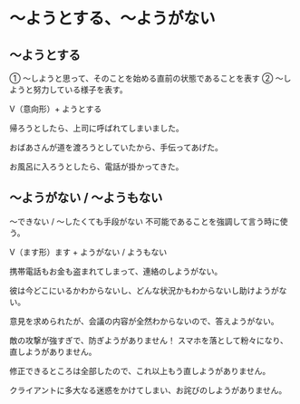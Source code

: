 # 〜ようとする、〜ようがない

## 〜ようとする
① ～しようと思って、そのことを始める直前の状態であることを表す ② 〜しようと努力している様子を表す。

V（意向形）+ ようとする

帰ろうとしたら、上司に呼ばれてしまいました。

おばあさんが道を渡ろうとしていたから、手伝ってあげた。

お風呂に入ろうとしたら、電話が掛かってきた。

## 〜ようがない / 〜ようもない
〜できない / 〜したくても手段がない 不可能であることを強調して言う時に使う。

V（ます形）ます + ようがない / ようもない

携帯電話もお金も盗まれてしまって、連絡のしようがない。

彼は今どこにいるかわからないし、どんな状況かもわからないし助けようがない。

意見を求められたが、会議の内容が全然わからないので、答えようがない。

敵の攻撃が強すぎで、防ぎようがありません！
スマホを落として粉々になり、直しようがありません。

修正できるところは全部したので、これ以上もう直しようがありません。

クライアントに多大なる迷惑をかけてしまい、お詫びのしようがありません。


